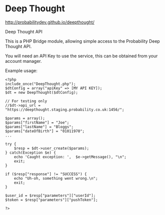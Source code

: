 Deep Thought
============

http://probabilitydev.github.io/deepthought/

Deep Thought API

This is a PHP Bridge module, allowing simple access to the Probability Deep Thought API.

You will need an API Key to use the service, this can be obtained from your account manager.

Example usage:

    <?php
    include_once("DeepThought.php");
    $dtConfig = array("apiKey" => [MY API KEY]);
    $dt = new DeepThought($dtConfig);
    
    // For testing only
    //$dt->api_url = "https://deepthought.staging.probability.co.uk:1456/";
    
    $params = array();
    $params["firstName"] = "Joe";
    $params["lastName"] = "Bloggs";
    $params["dateOfBirth"] = "01011970";
    ...
    
    try {
        $resp = $dt->user_create($params);
    } catch(Exception $e) {
        echo 'Caught exception: ',  $e->getMessage(), "\n";
        exit;
    }
    
    if ($resp["response"] != "SUCCESS") {
        echo "Uh-oh, something went wrong.\n";
        exit;
    }
    
    $user_id = $resp["parameters"]["userId"];
    $token = $resp["parameters"]["pushToken"];
    
    ?>
